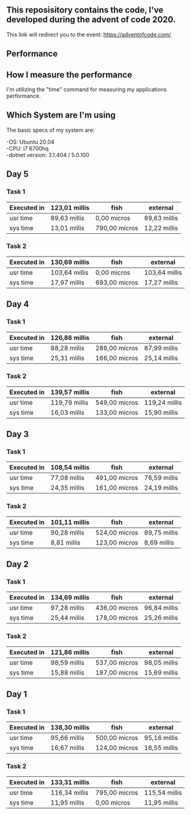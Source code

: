 ## This reposisitory contains the code, I've developed during the advent of code 2020.
This link will redirect you to the event: https://adventofcode.com/


## Performance

## How I measure the performance
I'm utilizing the "time" command for measuring my applications performance.

## Which System are I'm using
The basic specs of my system are:

-OS: Ubuntu 20.04\
-CPU: i7 6700hq\
-dotnet version: 3.1.404 / 5.0.100

## Day 5
### Task 1
|Executed in | 123,01 millis   | fish        |   external |
|-|-|-|-|
 |  usr time  | 89,63 millis  |  0,00 micros  | 89,63 millis |
 |  sys time  | 13,01 millis | 790,00 micros  | 12,22 millis|
   
   
### Task 2
|Executed in  |130,69 millis |   fish        |   external |
|-|-|-|-|
 |  usr time | 103,64 millis |   0,00 micros | 103,64 millis |
  | sys time  | 17,97 millis | 693,00 micros  | 17,27 millis|
   
## Day 4
### Task 1
|Executed in  |126,86 millis  |  fish  |         external |
|-|-|-|-|
 |  usr time  | 88,28 millis | 286,00 micros |  87,99 millis |
 |  sys time  | 25,31 millis | 166,00 micros |  25,14 millis|

### Task 2
|Executed in | 139,57 millis   | fish          | external |
|-|-|-|-|
 |  usr time | 119,79 millis | 549,00 micros | 119,24 millis |
 |  sys time |  16,03 millis | 133,00 micros  | 15,90 millis|


## Day 3
### Task 1
|Executed in | 108,54 millis  |  fish         |  external 
|-|-|-|-|
  | usr time  | 77,08 millis | 491,00 micros  | 76,59 millis 
  | sys time  | 24,35 millis | 161,00 micros   |24,19 millis
   
### Task 2
|Executed in  |101,11 millis    |fish      |     external 
|-|-|-|-|
   |usr time  | 90,28 millis | 524,00 micros  | 89,75 millis 
  | sys time  |  8,81 millis | 123,00 micros  |  8,69 millis 
   
## Day 2
### Task 1
|Executed in | 134,69 millis  |  fish         |  external |
|-|-|-|-|
|   usr time |  97,28 millis  |436,00 micros  | 96,84 millis |
|   sys time |  25,44 millis  |178,00 micros   |25,26 millis|

### Task 2
|Executed in | 121,86 millis  |  fish      |     external 
|-|-|-|-|
 |  usr time  | 98,59 millis | 537,00 micros |  98,05 millis 
 |  sys time  | 15,88 millis | 187,00 micros |  15,69 millis 
   
## Day 1
### Task 1
|Executed in | 138,30 millis |   fish     |      external |
|-|-|-|-|
 |  usr time  | 95,66 millis | 500,00 micros  | 95,16 millis |
 |  sys time |  16,67 millis | 124,00 micros  | 16,55 millis |

### Task 2
| Executed in |  133,31 millis   |  fish        |    external | 
|-|-|-|-|
 |   usr time |  116,34 millis |  795,00 micros |  115,54 millis | 
 |   sys time  |  11,95 millis  |   0,00 micros  |  11,95 millis| 
